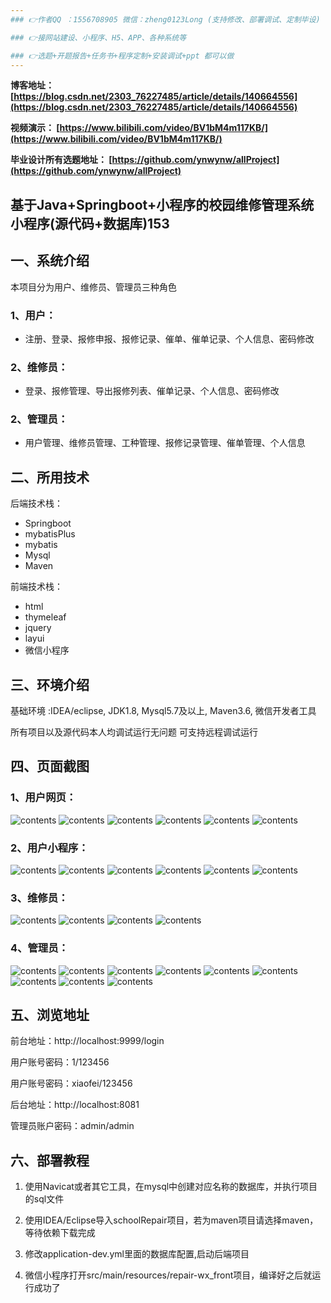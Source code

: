 ```yaml
---
### 👉作者QQ ：1556708905 微信：zheng0123Long (支持修改、部署调试、定制毕设)

### 👉接网站建设、小程序、H5、APP、各种系统等

### 👉选题+开题报告+任务书+程序定制+安装调试+ppt 都可以做
---
```


**博客地址：
[https://blog.csdn.net/2303_76227485/article/details/140664556](https://blog.csdn.net/2303_76227485/article/details/140664556)**

**视频演示：
[https://www.bilibili.com/video/BV1bM4m117KB/](https://www.bilibili.com/video/BV1bM4m117KB/)**

**毕业设计所有选题地址：
[https://github.com/ynwynw/allProject](https://github.com/ynwynw/allProject)**

## 基于Java+Springboot+小程序的校园维修管理系统小程序(源代码+数据库)153

## 一、系统介绍
本项目分为用户、维修员、管理员三种角色
### 1、用户：
- 注册、登录、报修申报、报修记录、催单、催单记录、个人信息、密码修改
### 2、维修员：
- 登录、报修管理、导出报修列表、催单记录、个人信息、密码修改
### 2、管理员：
- 用户管理、维修员管理、工种管理、报修记录管理、催单管理、个人信息

## 二、所用技术

后端技术栈：

- Springboot
- mybatisPlus
- mybatis
- Mysql
- Maven

前端技术栈：
 
- html
- thymeleaf
- jquery
- layui
- 微信小程序

## 三、环境介绍

基础环境 :IDEA/eclipse, JDK1.8, Mysql5.7及以上, Maven3.6, 微信开发者工具

所有项目以及源代码本人均调试运行无问题 可支持远程调试运行

## 四、页面截图
### 1、用户网页：
![contents](./picture/picture1.png)
![contents](./picture/picture2.png)
![contents](./picture/picture3.png)
![contents](./picture/picture4.png)
![contents](./picture/picture5.png)
![contents](./picture/picture6.png)
### 2、用户小程序：
![contents](./picture/picture20.png)
![contents](./picture/picture21.png)
![contents](./picture/picture22.png)
![contents](./picture/picture23.png)
![contents](./picture/picture24.png)
![contents](./picture/picture25.png)
### 3、维修员：
![contents](./picture/picture7.png)
![contents](./picture/picture8.png)
![contents](./picture/picture9.png)
![contents](./picture/picture10.png)
### 4、管理员：
![contents](./picture/picture11.png)
![contents](./picture/picture12.png)
![contents](./picture/picture13.png)
![contents](./picture/picture14.png)
![contents](./picture/picture15.png)
![contents](./picture/picture16.png)
![contents](./picture/picture17.png)
![contents](./picture/picture18.png)
![contents](./picture/picture19.png)

## 五、浏览地址
前台地址：http://localhost:9999/login

用户账号密码：1/123456

用户账号密码：xiaofei/123456

后台地址：http://localhost:8081

管理员账户密码：admin/admin

## 六、部署教程
1. 使用Navicat或者其它工具，在mysql中创建对应名称的数据库，并执行项目的sql文件

2. 使用IDEA/Eclipse导入schoolRepair项目，若为maven项目请选择maven，等待依赖下载完成

3. 修改application-dev.yml里面的数据库配置,启动后端项目

4. 微信小程序打开src/main/resources/repair-wx_front项目，编译好之后就运行成功了
